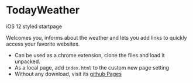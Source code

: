 
# TodayWeather
iOS 12 styled startpage

Welcomes you, informs about the weather and lets you add links to quickly access your favorite websites.

- Can be used as a chrome extension, clone the files and load it unpacked.
- As a local page, add `index.html` to the custom new page setting
- Without any download, visit its [github Pages](https://victorazevedo-me.github.io/TodayWeather/)
